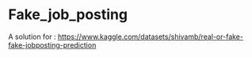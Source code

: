 # Fake_job_posting
A solution for : https://www.kaggle.com/datasets/shivamb/real-or-fake-fake-jobposting-prediction
